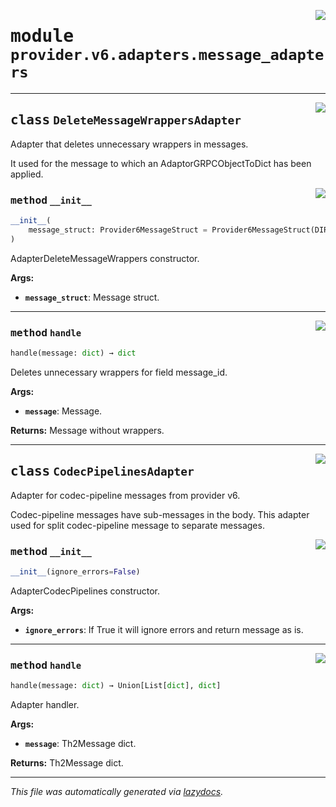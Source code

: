 <!-- markdownlint-disable -->

<a href="../../th2_data_services/provider/v6/adapters/message_adapters.py#L0"><img align="right" style="float:right;" src="https://img.shields.io/badge/-source-cccccc?style=flat-square"></a>

# <kbd>module</kbd> `provider.v6.adapters.message_adapters`






---

<a href="../../th2_data_services/provider/v6/adapters/message_adapters.py#L22"><img align="right" style="float:right;" src="https://img.shields.io/badge/-source-cccccc?style=flat-square"></a>

## <kbd>class</kbd> `DeleteMessageWrappersAdapter`
Adapter that deletes unnecessary wrappers in messages. 

It used for the message to which an AdaptorGRPCObjectToDict has been applied. 

<a href="../../th2_data_services/provider/v6/adapters/message_adapters.py#L28"><img align="right" style="float:right;" src="https://img.shields.io/badge/-source-cccccc?style=flat-square"></a>

### <kbd>method</kbd> `__init__`

```python
__init__(
    message_struct: Provider6MessageStruct = Provider6MessageStruct(DIRECTION='direction', SESSION_ID='sessionId', MESSAGE_TYPE='messageType', CONNECTION_ID='connectionId', SESSION_ALIAS='sessionAlias', SUBSEQUENCE='subsequence', SEQUENCE='sequence', TIMESTAMP='timestamp', BODY='parsedMessages', BODY_BASE64='rawMessageBase64', TYPE='type', MESSAGE_ID='id', ATTACHED_EVENT_IDS='attachedEventIds')
)
```

AdapterDeleteMessageWrappers constructor. 



**Args:**
 
 - <b>`message_struct`</b>:  Message struct. 




---

<a href="../../th2_data_services/provider/v6/adapters/message_adapters.py#L36"><img align="right" style="float:right;" src="https://img.shields.io/badge/-source-cccccc?style=flat-square"></a>

### <kbd>method</kbd> `handle`

```python
handle(message: dict) → dict
```

Deletes unnecessary wrappers for field message_id. 



**Args:**
 
 - <b>`message`</b>:  Message. 



**Returns:**
 Message without wrappers. 


---

<a href="../../th2_data_services/provider/v6/adapters/message_adapters.py#L59"><img align="right" style="float:right;" src="https://img.shields.io/badge/-source-cccccc?style=flat-square"></a>

## <kbd>class</kbd> `CodecPipelinesAdapter`
Adapter for codec-pipeline messages from provider v6. 

Codec-pipeline messages have sub-messages in the body. This adapter used for split codec-pipeline message to separate messages. 

<a href="../../th2_data_services/provider/v6/adapters/message_adapters.py#L66"><img align="right" style="float:right;" src="https://img.shields.io/badge/-source-cccccc?style=flat-square"></a>

### <kbd>method</kbd> `__init__`

```python
__init__(ignore_errors=False)
```

AdapterCodecPipelines constructor. 



**Args:**
 
 - <b>`ignore_errors`</b>:  If True it will ignore errors and return message as is. 




---

<a href="../../th2_data_services/provider/v6/adapters/message_adapters.py#L74"><img align="right" style="float:right;" src="https://img.shields.io/badge/-source-cccccc?style=flat-square"></a>

### <kbd>method</kbd> `handle`

```python
handle(message: dict) → Union[List[dict], dict]
```

Adapter handler. 



**Args:**
 
 - <b>`message`</b>:  Th2Message dict. 



**Returns:**
 Th2Message dict. 




---

_This file was automatically generated via [lazydocs](https://github.com/ml-tooling/lazydocs)._

